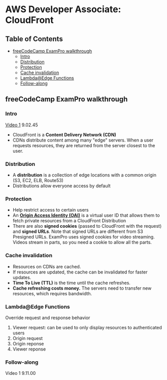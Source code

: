 # AWS Developer Associate: CloudFront

## Table of Contents <!-- omit in toc -->

- [freeCodeCamp ExamPro walkthrough](#freecodecamp-exampro-walkthrough)
  - [Intro](#intro)
  - [Distribution](#distribution)
  - [Protection](#protection)
  - [Cache invalidation](#cache-invalidation)
  - [Lambda@Edge Functions](#lambdaedge-functions)
  - [Follow-along](#follow-along)

## freeCodeCamp ExamPro walkthrough

### Intro

[Video 1](https://youtu.be/RrKRN9zRBWs) 9.02.45

- CloudFront is a **Content Delivery Network (CDN)**
- CDNs distribute content among many "edge" servers. When a user requests resources, they are returned from the server closest to the user.

### Distribution

- A **distribution** is a collection of edge locations with a common origin (S3, EC2, ELB, Route53)
- Distributions allow everyone access by default

### Protection

- Help restrict access to certain users
- An **[Origin Access Identity (OAI)](https://docs.aws.amazon.com/AWSCloudFormation/latest/UserGuide/aws-resource-cloudfront-cloudfrontoriginaccessidentity.html)** is a virtual user ID that allows them to fetch private resources from a CloudFront Distribution
- There are also **signed cookies** (passed to CloudFront with the request) and **signed URLs**. Note that signed URLs are different from S3 Presigned URLs. ExamPro uses signed cookies for video streaming. Videos stream in parts, so you need a cookie to allow all the parts.

### Cache invalidation

- Resources on CDNs are cached.
- If resources are updated, the cache can be invalidated for faster updates.
- **Time To Live (TTL)** is the time until the cache refreshes.
- **Cache refreshing costs money.** The servers need to transfer new resources, which requires bandwidth.

### Lambda@Edge Functions

Override request and response behavior

1. Viewer request: can be used to only display resources to authenticated users
2. Origin request
3. Origin reponse
4. Viewer reponse

### Follow-along

Video 1 9.11.00
